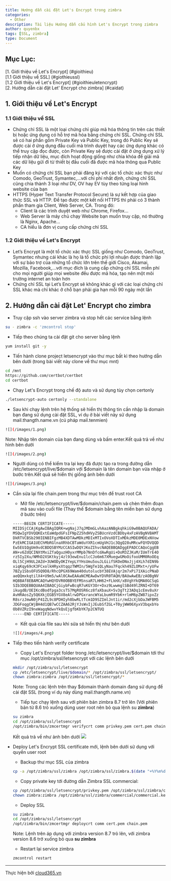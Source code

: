 ```yaml
---
title: Hướng dẫn cài đặt Let's Encrypt trong zimbra
categories:
  - Other
description: Tài liệu Hướng dẫn cấu hình Let's Encrypt trong zimbra
author: quyenbx
tags: [SSL, zimbra]
type: Document
---
```


## Mục Lục:
[1. Giới thiệu về Let's Encrypt] (#gioithieu)<br>
[1.1 Giới thiệu về SSL] (#giothieussl)<br>
[1.2 Giới thiệu về Let's Encrypt] (#gioithieuletencrypt)<br>
[2. Hướng dẫn cài đặt Let' Encrypt cho zimbra] (#caidat)<br>

<a name="gioithieu"></a>
## 1. Giới thiệu về Let's Encrypt ##

<a name="giothieussl"></a>
### 1.1 Giới thiệu về SSL ###
- Chứng chỉ SSL là một loại chứng chỉ giúp mã hóa thông tin trên các thiết bị hoặc ứng dụng có hỗ trợ mã hóa bằng chứng chỉ SSL. Chứng chỉ SSL sẽ có hai phần gồm Private Key và Public Key, trong đó Public Key sẽ được cài ở ứng dụng đầu cuối mà trình duyệt hay các ứng dụng khác có thể truy cập đọc được, còn Private Key sẽ được cài đặt ở ứng dụng xử lý tiếp nhận dữ liệu, mục đích hoạt động giống như chìa khóa để giải mã các dữ liệu gửi đi từ thiết bị đầu cuối đã được mã hóa thông qua Public Key
- Muốn có chứng chỉ SSL bạn phải đăng ký với các tổ chức xác thực như Comodo, GeoTrust, Symantec,…với chi phí nhất định, chứng chỉ SSL cũng chia thành 3 loại như DV, OV hay EV tùy theo từng loại hình website của bạn
- HTTPS (Hyper Text Transfer Protocol Secure) là sự kết hợp của giao thức SSL và HTTP. Để tạo được một kết nối HTTPS thì phải có 3 thành phần tham gia Client, Web Server, CA. Trong đó:
  - Client là các trình duyệt web như Chrome, Firefox…
  - Web Server là máy chủ chạy Website bạn muốn truy cập, nó thường là Nginx, Apache…
  - CA hiểu là đơn vị cung cấp chứng chỉ SSL

<a name="gioithieuletencrypt"></a>
### 1.2 Giới thiệu về Let's Encrypt
- Let’s Encrypt là một tổ chức xác thực SSL giống như Comodo, GeoTrust, Symantec nhưng cái khác là họ là tổ chức phi lợi nhuận được thành lập với sự bảo trợ của những tổ chức lớn trên thế giới Cisco, Akamai, Mozilla, Facebook,…với mục đích là cung cấp chứng chỉ SSL miễn phí cho mọi người giúp mọi website đều được mã hóa, tạo nên một môi trường internet an toàn hơn
- Chứng chỉ SSL tại Let’s Encrypt sẽ không khác gì với các loại chứng chỉ SSL khác mà chỉ khác ở chỗ bạn phải gia hạn mỗi 90 ngày một lần

<a name="caidat"></a>
## 2. Hướng dẫn cài đặt Let' Encrypt cho zimbra
- Truy cập ssh vào server zimbra và stop hết các service bằng lệnh
```sh
su - zimbra -c 'zmcontrol stop'
```
- Tiếp theo chúng ta cài đặt git cho server bằng lệnh
```sh
yum install git -y
```
- Tiến hành clone project letsencrypt vào thư mục bất kì theo hướng dẫn bên dưới (trong bài viết này clone về thư mục mnt)
```sh
cd /mnt
https://github.com/certbot/certbot
cd certbot
```
- Chạy Let's Encrypt trong chế độ auto và sử dụng tùy chọn certonly 
```sh
./letsencrypt-auto certonly --standalone
```
  - Sau khi chạy lệnh trên hệ thống sẽ hiển thị thông tin cần nhập là domain bạn đang sử dụng cài đặt SSL, ví dụ ở bài viết này sử dụng mail.thangth.name.vn (cú pháp mail.tenmien)
  ```sh
  ![](/images/1.png)
  ```
  Note: Nhập tên domain của bạn đang dùng và bấm enter.Kết quả trả về như hình bên dưới
  ```sh
  ![](/images/2.png)
  ```
- Người dùng có thể kiểm tra lại key đã được tạo ra trong đường dẫn /etc/letsencrypt/live/$domain với $domain là tên domain bạn vừa nhập ở bước trên.Kết quả sẽ hiển thị giống ảnh bên dưới
```sh
![](/images/3.png)
```
- Cần sửa lại file chain.pem trong thư mục trên để trust root CA
  - Mở file /etc/letsencrypt/live/$domain/chain.pem và chèn thêm đoạn mã sau vào cuối file (Thay thế $domain bằng tên miền bạn sử dụng ở bước trên)
  ```sh
  -----BEGIN CERTIFICATE-----
  MIIDSjCCAjKgAwIBAgIQRK+wgNajJ7qJMDmGLvhAazANBgkqhkiG9w0BAQUFADA/
  MSQwIgYDVQQKExtEaWdpdGFsIFNpZ25hdHVyZSBUcnVzdCBDby4xFzAVBgNVBAMT
  DkRTVCBSb290IENBIFgzMB4XDTAwMDkzMDIxMTIxOVoXDTIxMDkzMDE0MDExNVow
  PzEkMCIGA1UEChMbRGlnaXRhbCBTaWduYXR1cmUgVHJ1c3QgQ28uMRcwFQYDVQQD
  Ew5EU1QgUm9vdCBDQSBYMzCCASIwDQYJKoZIhvcNAQEBBQADggEPADCCAQoCggEB
  AN+v6ZdQCINXtMxiZfaQguzH0yxrMMpb7NnDfcdAwRgUi+DoM3ZJKuM/IUmTrE4O
  rz5Iy2Xu/NMhD2XSKtkyj4zl93ewEnu1lcCJo6m67XMuegwGMoOifooUMM0RoOEq
  OLl5CjH9UL2AZd+3UWODyOKIYepLYYHsUmu5ouJLGiifSKOeDNoJjj4XLh7dIN9b
  xiqKqy69cK3FCxolkHRyxXtqqzTWMIn/5WgTe1QLyNau7Fqckh49ZLOMxt+/yUFw
  7BZy1SbsOFU5Q9D8/RhcQPGX69Wam40dutolucbY38EVAjqr2m7xPi71XAicPNaD
  aeQQmxkqtilX4+U9m5/wAl0CAwEAAaNCMEAwDwYDVR0TAQH/BAUwAwEB/zAOBgNV
  HQ8BAf8EBAMCAQYwHQYDVR0OBBYEFMSnsaR7LHH62+FLkHX/xBVghYkQMA0GCSqG
  SIb3DQEBBQUAA4IBAQCjGiybFwBcqR7uKGY3Or+Dxz9LwwmglSBd49lZRNI+DT69
  ikugdB/OEIKcdBodfpga3csTS7MgROSR6cz8faXbauX+5v3gTt23ADq1cEmv8uXr
  AvHRAosZy5Q6XkjEGB5YGV8eAlrwDPGxrancWYaLbumR9YbK+rlmM6pZW87ipxZz
  R8srzJmwN0jP41ZL9c8PDHIyh8bwRLtTcm1D9SZImlJnt1ir/md2cXjbDaJWFBM5
  JDGFoqgCWjBH4d1QB7wCCZAA62RjYJsWvIjJEubSfZGL+T0yjWW06XyxV3bqxbYo
  Ob8VZRzI9neWagqNdwvYkQsEjgfbKbYK7p2CNTUQ
  -----END CERTIFICATE-----
  ```
  - Kết quả của file sau khi sửa sẽ hiển thị như bên dưới
  ```sh
  ![](/images/4.png)
  ```
  
- Tiếp theo tiến hành verify certificate
  - Copy Let's Encrypt folder trong /etc/letsencrypt/live/$domain tới thư mục /opt/zimbra/ssl/letsencrypt với các lệnh bên dưới
  ```sh
  mkdir /opt/zimbra/ssl/letsencrypt
  cp /etc/letsencrypt/live/$domain/* /opt/zimbra/ssl/letsencrypt/
  chown zimbra:zimbra /opt/zimbra/ssl/letsencrypt/*
  ```
  Note: Trong các lệnh trên thay $domain thành domain đang sử dụng để cài đặt SSL (trong ví dụ này dùng mail.thangth.name.vn)
  
  - Tiếp tục chạy lệnh sau với phiên bản zimbra 8.7 trở lên (Với phiên bản từ 8.6 trỏ xuống dùng user root nên bỏ qua lệnh su **zimbra**)
  ```sh
  su zimbra
  cd /opt/zimbra/ssl/letsencrypt
  /opt/zimbra/bin/zmcertmgr verifycrt comm privkey.pem cert.pem chain.pem
  ```
  Kết quả trả về như ảnh bên dưới
  ![](/images/5.png)
  
- Deploy Let's Encrypt SSL certificate mới, lệnh bên dưới sử dụng với quyền user root
  - Backup thư mục SSL của zimbra
  ```sh
  cp -a /opt/zimbra/ssl/zimbra /opt/zimbra/ssl/zimbra.$(date "+%Y%m%d")
  ```
  
  - Copy private key tới đường dẫn Zimbra SSL commercial:
  ```sh
  cp /opt/zimbra/ssl/letsencrypt/privkey.pem /opt/zimbra/ssl/zimbra/commercial/commercial.key
  chown zimbra:zimbra /opt/zimbra/ssl/zimbra/commercial/commercial.key
  ```
  - Deploy SSL
  ```sh
  su zimbra
  cd /opt/zimbra/ssl/letsencrypt
  /opt/zimbra/bin/zmcertmgr deploycrt comm cert.pem chain.pem
  ```
  Note: Lệnh trên áp dụng với zimbra version 8.7 trỏ lên, với zimbra version 8.6 trở xuống bỏ qua **su zimbra**
  
  - Restart lại service zimbra
  ```sh
  zmcontrol restart 
  ```

---
Thực hiện bởi [cloud365.vn](https://cloud365.vn/)
  